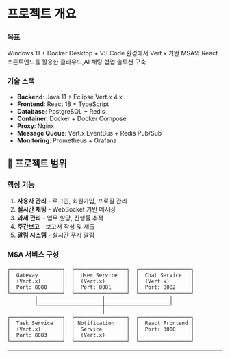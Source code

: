  # 프로젝트 개요

 ### 목표
Windows 11 + Docker Desktop + VS Code 환경에서 Vert.x 기반 MSA와 React 프론트엔드를 활용한 클라우드,AI 채팅·협업 솔루션 구축

### 기술 스택
- **Backend**: Java 11 + Eclipse Vert.x 4.x
- **Frontend**: React 18 + TypeScript
- **Database**: PostgreSQL + Redis
- **Container**: Docker + Docker Compose
- **Proxy**: Nginx
- **Message Queue**: Vert.x EventBus + Redis Pub/Sub
- **Monitoring**: Prometheus + Grafana

## 🎯 프로젝트 범위

### 핵심 기능
1. **사용자 관리** - 로그인, 회원가입, 프로필 관리
2. **실시간 채팅** - WebSocket 기반 메시징
3. **과제 관리** - 업무 할당, 진행률 추적
4. **주간보고** - 보고서 작성 및 제출
5. **알림 시스템** - 실시간 푸시 알림

### MSA 서비스 구성
```
┌─────────────────┐  ┌─────────────────┐  ┌─────────────────┐
│  Gateway        │  │  User Service   │  │  Chat Service   │
│  (Vert.x)       │  │  (Vert.x)       │  │  (Vert.x)       │
│  Port: 8080     │  │  Port: 8081     │  │  Port: 8082     │
└─────────────────┘  └─────────────────┘  └─────────────────┘
         │                     │                     │
         └─────────────────────┼─────────────────────┘
                               │
┌─────────────────┐  ┌─────────────────┐  ┌─────────────────┐
│  Task Service   │  │ Notification    │  │  React Frontend │
│  (Vert.x)       │  │  Service        │  │  Port: 3000     │
│  Port: 8083     │  │  (Vert.x)       │  │                 │
└─────────────────┘  └─────────────────┘  └─────────────────┘
```

---
